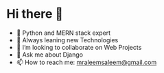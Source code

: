 ### <h1>Hi there 👋</h1>

<!--
**mraleemsaleem/mraleemsaleem** is a ✨ _special_ ✨ repository because its `README.md` (this file) appears on your GitHub profile.

Here are some ideas to get you started:

-->

- 🔭 Python and MERN stack expert 
- 🌱 Always leaning new Technologies
- 👯 I’m looking to collaborate on Web Projects
- 💬 Ask me about Django
- 📫 How to reach me: mraleemsaleem@gmail.com
